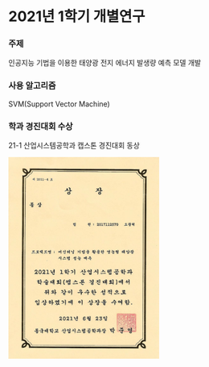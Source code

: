<h1>2021년 1학기 개별연구</h1>

<h3>주제</h3>
    <p>인공지능 기법을 이용한 태양광 전지 에너지 발생량 예측 모델 개발</p>

<h3>사용 알고리즘</h3>
    <p>SVM(Support Vector Machine)</p>
    
<h3>학과 경진대회 수상</h3>
    <p>21-1 산업시스템공학과 캡스톤 경진대회 동상</p>

<img src = '상장.JPG' width = '300' height = '400'>
